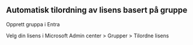 ## Automatisk tilordning av lisens basert på gruppe


Opprett gruppa i Entra

Velg din lisens i Microsoft Admin center > Grupper > Tilordne lisens